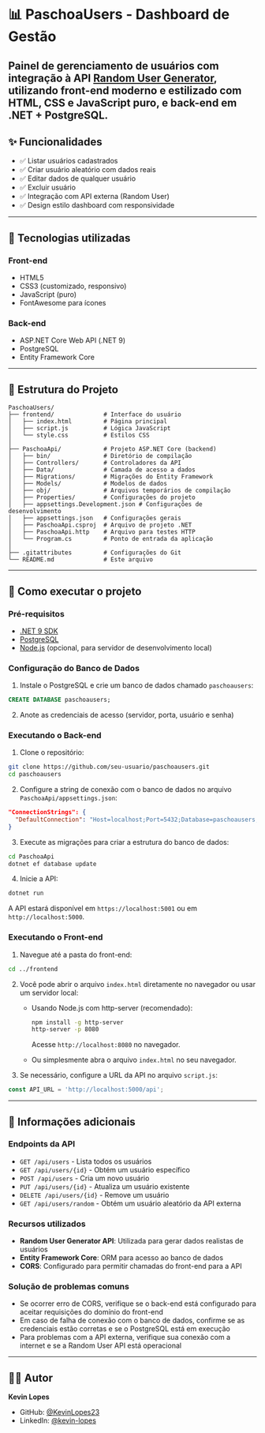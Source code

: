 # 📊 PaschoaUsers - Dashboard de Gestão
Painel de gerenciamento de usuários com integração à API [Random User Generator](https://randomuser.me), utilizando front-end moderno e estilizado com HTML, CSS e JavaScript puro, e back-end em .NET + PostgreSQL.
---
## ✨ Funcionalidades
- ✅ Listar usuários cadastrados
- ✅ Criar usuário aleatório com dados reais
- ✅ Editar dados de qualquer usuário
- ✅ Excluir usuário
- ✅ Integração com API externa (Random User)
- ✅ Design estilo dashboard com responsividade
---
## 🧰 Tecnologias utilizadas
### Front-end
- HTML5
- CSS3 (customizado, responsivo)
- JavaScript (puro)
- FontAwesome para ícones
### Back-end
- ASP.NET Core Web API (.NET 9)
- PostgreSQL
- Entity Framework Core

---
## 📁 Estrutura do Projeto
```
PaschoaUsers/
├── frontend/              # Interface do usuário
│   ├── index.html         # Página principal
│   ├── script.js          # Lógica JavaScript
│   └── style.css          # Estilos CSS
│
├── PaschoaApi/            # Projeto ASP.NET Core (backend)
│   ├── bin/               # Diretório de compilação
│   ├── Controllers/       # Controladores da API
│   ├── Data/              # Camada de acesso a dados
│   ├── Migrations/        # Migrações do Entity Framework
│   ├── Models/            # Modelos de dados
│   ├── obj/               # Arquivos temporários de compilação
│   ├── Properties/        # Configurações do projeto
│   ├── appsettings.Development.json # Configurações de desenvolvimento
│   ├── appsettings.json   # Configurações gerais
│   ├── PaschoaApi.csproj  # Arquivo de projeto .NET
│   ├── PaschoaApi.http    # Arquivo para testes HTTP
│   └── Program.cs         # Ponto de entrada da aplicação
│
├── .gitattributes         # Configurações do Git
└── README.md              # Este arquivo
```

---
## 🚀 Como executar o projeto

### Pré-requisitos
- [.NET 9 SDK](https://dotnet.microsoft.com/download/dotnet/9.0)
- [PostgreSQL](https://www.postgresql.org/download/)
- [Node.js](https://nodejs.org/) (opcional, para servidor de desenvolvimento local)

### Configuração do Banco de Dados
1. Instale o PostgreSQL e crie um banco de dados chamado `paschoausers`:
```sql
CREATE DATABASE paschoausers;
```

2. Anote as credenciais de acesso (servidor, porta, usuário e senha)

### Executando o Back-end
1. Clone o repositório:
```bash
git clone https://github.com/seu-usuario/paschoausers.git
cd paschoausers
```

2. Configure a string de conexão com o banco de dados no arquivo `PaschoaApi/appsettings.json`:
```json
"ConnectionStrings": {
  "DefaultConnection": "Host=localhost;Port=5432;Database=paschoausers;Username=seu_usuario;Password=sua_senha;"
}
```

3. Execute as migrações para criar a estrutura do banco de dados:
```bash
cd PaschoaApi
dotnet ef database update
```

4. Inicie a API:
```bash
dotnet run
```

A API estará disponível em `https://localhost:5001` ou em `http://localhost:5000`.

### Executando o Front-end
1. Navegue até a pasta do front-end:
```bash
cd ../frontend
```

2. Você pode abrir o arquivo `index.html` diretamente no navegador ou usar um servidor local:

   - Usando Node.js com http-server (recomendado):
     ```bash
     npm install -g http-server
     http-server -p 8080
     ```
     Acesse `http://localhost:8080` no navegador.

   - Ou simplesmente abra o arquivo `index.html` no seu navegador.

3. Se necessário, configure a URL da API no arquivo `script.js`:
```javascript
const API_URL = 'http://localhost:5000/api';
```

---
## 📝 Informações adicionais

### Endpoints da API
- `GET /api/users` - Lista todos os usuários
- `GET /api/users/{id}` - Obtém um usuário específico
- `POST /api/users` - Cria um novo usuário
- `PUT /api/users/{id}` - Atualiza um usuário existente
- `DELETE /api/users/{id}` - Remove um usuário
- `GET /api/users/random` - Obtém um usuário aleatório da API externa

### Recursos utilizados
- **Random User Generator API**: Utilizada para gerar dados realistas de usuários
- **Entity Framework Core**: ORM para acesso ao banco de dados
- **CORS**: Configurado para permitir chamadas do front-end para a API

### Solução de problemas comuns
- Se ocorrer erro de CORS, verifique se o back-end está configurado para aceitar requisições do domínio do front-end
- Em caso de falha de conexão com o banco de dados, confirme se as credenciais estão corretas e se o PostgreSQL está em execução
- Para problemas com a API externa, verifique sua conexão com a internet e se a Random User API está operacional

---
## 👨‍💻 Autor
**Kevin Lopes**

* GitHub: [@KevinLopes23](https://github.com/KevinLopes23)
* LinkedIn: [@kevin-lopes](https://www.linkedin.com/in/kevin-lopes-151797221/)
